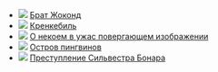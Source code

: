 * ![](/books/prose_classic/Анатоль%20Франс/Брат%20Жоконд.jpg) [Брат Жоконд](/books/prose_classic/Анатоль%20Франс/Брат%20Жоконд)
* ![](/books/prose_classic/Анатоль%20Франс/Кренкебиль.jpg) [Кренкебиль](/books/prose_classic/Анатоль%20Франс/Кренкебиль)
* ![](/books/prose_classic/Анатоль%20Франс/О%20некоем%20в%20ужас%20повергающем%20изображении.jpg) [О некоем в ужас повергающем изображении](/books/prose_classic/Анатоль%20Франс/О%20некоем%20в%20ужас%20повергающем%20изображении)
* ![](/books/prose_classic/Анатоль%20Франс/Остров%20пингвинов.jpg) [Остров пингвинов](/books/prose_classic/Анатоль%20Франс/Остров%20пингвинов)
* ![](/books/prose_classic/Анатоль%20Франс/Преступление%20Сильвестра%20Бонара.jpg) [Преступление Сильвестра Бонара](/books/prose_classic/Анатоль%20Франс/Преступление%20Сильвестра%20Бонара)